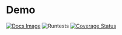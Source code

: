 # Demo
[![Docs Image](https://img.shields.io/badge/docs-latest-blue.svg)](https://jaantollander.github.io/Demo.jl/dev/)
![Runtests](https://github.com/jaantollander/Demo.jl/workflows/Runtests/badge.svg)
[![Coverage Status](https://coveralls.io/repos/github/jaantollander/Demo.jl/badge.svg?branch=master)](https://coveralls.io/github/jaantollander/Demo.jl?branch=master)
